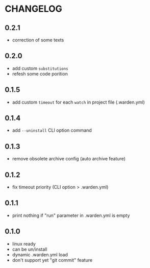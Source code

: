 # CHANGELOG

## 0.2.1
- correction of some texts

## 0.2.0
- add custom `substitutions`
- refesh some code porition

## 0.1.5
- add custom `timeout` for each `watch` in project file (.warden.yml)

## 0.1.4
- add `--uninstall` CLI option command

## 0.1.3
- remove obsolete archive config (auto archive feature)

## 0.1.2
- fix timeout priority  (CLI  option > .warden.yml)

## 0.1.1
- print nothing if "run" parameter in .warden.yml is empty

## 0.1.0
- linux ready
- can be un/install
- dynamic .warden.yml load
- don't support yet "git commit" feature